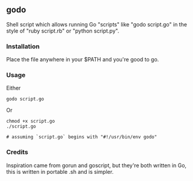 ## godo

Shell script which allows running Go "scripts" like "godo script.go" in the style of "ruby script.rb" or "python script.py".

### Installation

Place the file anywhere in your $PATH and you're good to go.

### Usage

Either

	godo script.go

Or

	chmod +x script.go
	./script.go
	
	# assuming `script.go` begins with "#!/usr/bin/env godo"

### Credits

Inspiration came from gorun and goscript, but they're both written in Go, this is written in portable .sh and is simpler.